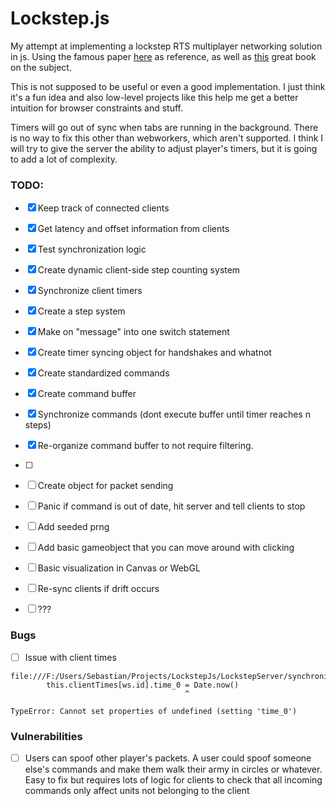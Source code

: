 # Lockstep.js

My attempt at implementing a lockstep RTS multiplayer networking solution in js. Using the famous paper [here](https://zoo.cs.yale.edu/classes/cs538/readings/papers/terrano_1500arch.pdf) as reference, as well as [this](https://www.amazon.com/Multiplayer-Game-Programming-Architecting-Networked/dp/0134034309) great book on the subject.

This is not supposed to be useful or even a good implementation. I just think it's a fun idea and also low-level projects like this help me get a better intuition for browser constraints and stuff.

Timers will go out of sync when tabs are running in the background. There is no way to fix this other than webworkers, which aren't supported. I think I will try to give the server the ability to adjust player's timers, but it is going to add a lot of complexity.

### TODO:

- [x] Keep track of connected clients
- [x] Get latency and offset information from clients
- [x] Test synchronization logic
- [x] Create dynamic client-side step counting system
- [x] Synchronize client timers
- [x] Create a step system
- [x] Make on "message" into one switch statement
- [x] Create timer syncing object for handshakes and whatnot

- [x] Create standardized commands
- [x] Create command buffer
- [x] Synchronize commands (dont execute buffer until timer reaches n steps)
- [x] Re-organize command buffer to not require filtering. 
- [ ] 
- [ ] Create object for packet sending
- [ ] Panic if command is out of date, hit server and tell clients to stop

- [ ] Add seeded prng
- [ ] Add basic gameobject that you can move around with clicking
- [ ] Basic visualization in Canvas or WebGL

- [ ] Re-sync clients if drift occurs
- [ ] ???

### Bugs
- [ ] Issue with client times
```
file:///F:/Users/Sebastian/Projects/LockstepJs/LockstepServer/synchronizer.js:39
        this.clientTimes[ws.id].time_0 = Date.now()
                                       ^

TypeError: Cannot set properties of undefined (setting 'time_0')
```

### Vulnerabilities
- [ ] Users can spoof other player's packets. A user could spoof someone else's commands and make them walk their army in circles or whatever. Easy to fix but requires lots of logic for clients to check that all incoming commands only affect units not belonging to the client 